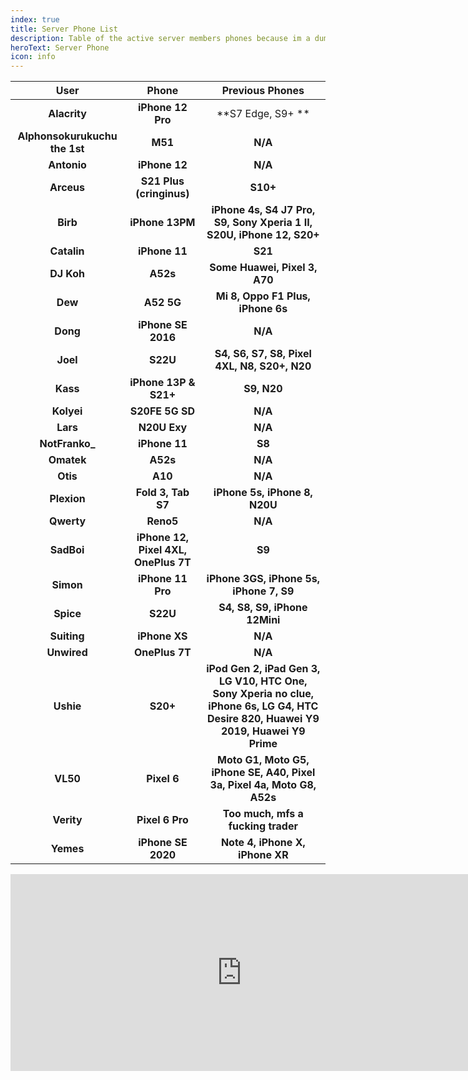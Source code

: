 ```yaml
---
index: true
title: Server Phone List
description: Table of the active server members phones because im a dumbass that can't remember shit
heroText: Server Phone
icon: info
---
```


| User | Phone | Previous Phones
|:--:|:--:|:--:|
| **Alacrity** | **iPhone 12 Pro** | **S7 Edge, S9+ ** |
| **Alphonsokurukuchu the 1st** | **M51** | **N/A** |
| **Antonio** | **iPhone 12** | **N/A** |
| **Arceus** | **S21 Plus (cringinus)** | **S10+** |
| **Birb** | **iPhone 13PM** | **iPhone 4s, S4 J7 Pro, S9, Sony Xperia 1 II, S20U, iPhone 12, S20+** |
| **Catalin** | **iPhone 11** | **S21** |
| **DJ Koh** | **A52s** | **Some Huawei, Pixel 3, A70** |
| **Dew** | **A52 5G** | **Mi 8, Oppo F1 Plus, iPhone 6s** |
| **Dong** | **iPhone SE 2016** | **N/A** |
| **Joel** | **S22U** | **S4, S6, S7, S8, Pixel 4XL, N8, S20+, N20** |
| **Kass** | **iPhone 13P & S21+** | **S9, N20** |
| **Kolyei** | **S20FE 5G SD** | **N/A** |
| **Lars** | **N20U Exy** | **N/A** |
| **NotFranko_** | **iPhone 11** | **S8** |
| **Omatek** | **A52s** | **N/A** |
| **Otis** | **A10** | **N/A** |
| **Plexion** | **Fold 3, Tab S7** | **iPhone 5s, iPhone 8, N20U** |
| **Qwerty** | **Reno5** | **N/A** |
| **SadBoi** | **iPhone 12, Pixel 4XL, OnePlus 7T** | **S9** |
| **Simon** | **iPhone 11 Pro** | **iPhone 3GS, iPhone 5s, iPhone 7, S9** |
| **Spice** | **S22U** | **S4, S8, S9, iPhone 12Mini** |
| **Suiting** | **iPhone XS** | **N/A** |
| **Unwired** | **OnePlus 7T** | **N/A** |
| **Ushie** | **S20+** | **iPod Gen 2, iPad Gen 3, LG V10, HTC One, Sony Xperia no clue, iPhone 6s, LG G4, HTC Desire 820, Huawei Y9 2019, Huawei Y9 Prime** |
| **VL50** | **Pixel 6** | **Moto G1, Moto G5, iPhone SE, A40, Pixel 3a, Pixel 4a, Moto G8, A52s** |
| **Verity** | **Pixel 6 Pro**| **Too much, mfs a fucking trader** |
| **Yemes** | **iPhone SE 2020** | **Note 4, iPhone X, iPhone XR**

<iframe width="740" height="315" src="https://www.youtube.com/embed/0o9mjhf0Rd0" title="YouTube video player" frameborder="0" allow="accelerometer; autoplay; clipboard-write; encrypted-media; gyroscope; picture-in-picture" allowfullscreen></iframe>
